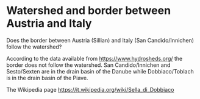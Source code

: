 # Watershed and border between Austria and Italy
Does the border between Austria (Sillian) and Italy (San Candido/Innichen) follow the watershed?

According to the data available from https://www.hydrosheds.org/ the border does not follow the watershed.
San Candido/Innichen and Sesto/Sexten are in the drain basin of the Danube while Dobbiaco/Toblach is in the drain basin of the Piave.

The Wikipedia page https://it.wikipedia.org/wiki/Sella_di_Dobbiaco

